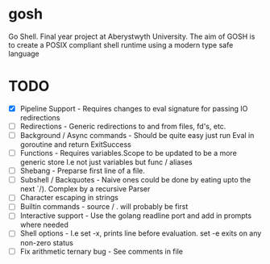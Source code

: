 # gosh
Go Shell. Final year project at Aberystwyth University.
The aim of GOSH is to create a POSIX compliant shell runtime using a modern type safe language


# TODO
- [x] Pipeline Support - Requires changes to eval signature for passing IO redirections
- [ ] Redirections - Generic redirections to and from files, fd's, etc.
- [ ] Background / Async commands - Should be quite easy just run Eval in goroutine and return ExitSuccess
- [ ] Functions - Requires variables.Scope to be updated to be a more generic store I.e not just variables but func / aliases
- [ ] Shebang - Preparse first line of a file.
- [ ] Subshell / Backquotes - Naive ones could be done by eating upto the next \`/). Complex by a recursive Parser
- [ ] Character escaping in strings
- [ ] Builtin commands - source / . will probably be first
- [ ] Interactive support - Use the golang readline port and add in prompts where needed
- [ ] Shell options - I.e set -x, prints line before evaluation. set -e exits on any non-zero status
- [ ] Fix arithmetic ternary bug - See comments in file
